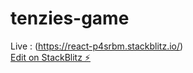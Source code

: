 # tenzies-game
Live : (https://react-p4srbm.stackblitz.io/)
<br/>[Edit on StackBlitz ⚡️](https://stackblitz.com/edit/react-p4srbm)
